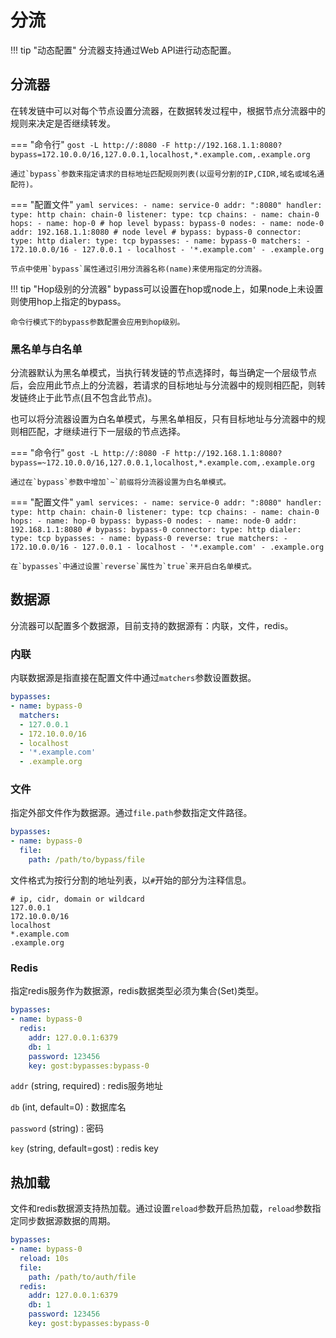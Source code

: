 # 分流

!!! tip "动态配置"
    分流器支持通过Web API进行动态配置。

## 分流器

在转发链中可以对每个节点设置分流器，在数据转发过程中，根据节点分流器中的规则来决定是否继续转发。

=== "命令行"
    ```
    gost -L http://:8080 -F http://192.168.1.1:8080?bypass=172.10.0.0/16,127.0.0.1,localhost,*.example.com,.example.org
    ```

    通过`bypass`参数来指定请求的目标地址匹配规则列表(以逗号分割的IP,CIDR,域名或域名通配符)。

=== "配置文件"
    ```yaml
    services:
    - name: service-0
      addr: ":8080"
      handler:
        type: http
        chain: chain-0
      listener:
        type: tcp
    chains:
    - name: chain-0
      hops:
      - name: hop-0
        # hop level
        bypass: bypass-0
        nodes:
        - name: node-0
          addr: 192.168.1.1:8080
          # node level
          # bypass: bypass-0
          connector:
            type: http
          dialer:
            type: tcp
    bypasses:
    - name: bypass-0
      matchers:
      - 172.10.0.0/16
      - 127.0.0.1
      - localhost
      - '*.example.com'
      - .example.org
    ```

    节点中使用`bypass`属性通过引用分流器名称(name)来使用指定的分流器。

!!! tip "Hop级别的分流器"
    bypass可以设置在hop或node上，如果node上未设置则使用hop上指定的bypass。

    命令行模式下的bypass参数配置会应用到hop级别。

### 黑名单与白名单

分流器默认为黑名单模式，当执行转发链的节点选择时，每当确定一个层级节点后，会应用此节点上的分流器，若请求的目标地址与分流器中的规则相匹配，则转发链终止于此节点(且不包含此节点)。

也可以将分流器设置为白名单模式，与黑名单相反，只有目标地址与分流器中的规则相匹配，才继续进行下一层级的节点选择。

=== "命令行"
    ```
    gost -L http://:8080 -F http://192.168.1.1:8080?bypass=~172.10.0.0/16,127.0.0.1,localhost,*.example.com,.example.org
    ```

    通过在`bypass`参数中增加`~`前缀将分流器设置为白名单模式。

=== "配置文件"
    ```yaml
    services:
    - name: service-0
      addr: ":8080"
      handler:
        type: http
        chain: chain-0
      listener:
        type: tcp
    chains:
    - name: chain-0
      hops:
      - name: hop-0
        bypass: bypass-0
        nodes:
        - name: node-0
          addr: 192.168.1.1:8080
          # bypass: bypass-0
          connector:
            type: http
          dialer:
            type: tcp
    bypasses:
    - name: bypass-0
      reverse: true
      matchers:
      - 172.10.0.0/16
      - 127.0.0.1
      - localhost
      - '*.example.com'
      - .example.org
    ```

    在`bypasses`中通过设置`reverse`属性为`true`来开启白名单模式。

## 数据源

分流器可以配置多个数据源，目前支持的数据源有：内联，文件，redis。

### 内联

内联数据源是指直接在配置文件中通过`matchers`参数设置数据。

```yaml
bypasses:
- name: bypass-0
  matchers:
  - 127.0.0.1
  - 172.10.0.0/16
  - localhost
  - '*.example.com'
  - .example.org
```

### 文件

指定外部文件作为数据源。通过`file.path`参数指定文件路径。

```yaml
bypasses:
- name: bypass-0
  file:
    path: /path/to/bypass/file
```

文件格式为按行分割的地址列表，以`#`开始的部分为注释信息。

```text
# ip, cidr, domain or wildcard
127.0.0.1
172.10.0.0/16
localhost
*.example.com
.example.org
```

### Redis

指定redis服务作为数据源，redis数据类型必须为集合(Set)类型。

```yaml
bypasses:
- name: bypass-0
  redis:
    addr: 127.0.0.1:6379
	db: 1
	password: 123456
	key: gost:bypasses:bypass-0
```

`addr` (string, required)
:    redis服务地址

`db` (int, default=0)
:    数据库名

`password` (string)
:    密码

`key` (string, default=gost)
:    redis key

## 热加载

文件和redis数据源支持热加载。通过设置`reload`参数开启热加载，`reload`参数指定同步数据源数据的周期。

```yaml
bypasses:
- name: bypass-0
  reload: 10s
  file:
    path: /path/to/auth/file
  redis:
    addr: 127.0.0.1:6379
	db: 1
	password: 123456
	key: gost:bypasses:bypass-0
```
